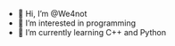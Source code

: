 - 👋 Hi, I’m @We4not
- 👀 I’m interested in programming
- 🌱 I’m currently learning C++ and Python

<!---
We4not/We4not is a ✨ special ✨ repository because its `README.md` (this file) appears on your GitHub profile.
You can click the Preview link to take a look at your changes.
--->
